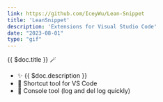```yaml
---
link: https://github.com/IceyWu/Lean-Snippet
title: 'LeanSnippet'
description: 'Extensions for Visual Studio Code'
date: "2023-08-01"
type: "gif"
---
```


{{ $doc.title }} 🪄

- ✨ {{ $doc.description }}
- 🦄 Shortcut tool for VS Code
- 🫧 Console tool (log and del log quickly)
